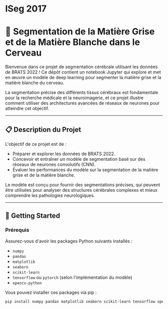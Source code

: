 # ISeg 2017

# 🧠 Segmentation de la Matière Grise et de la Matière Blanche dans le Cerveau

Bienvenue dans ce projet de segmentation cérébrale utilisant les données de BRATS 2022 ! Ce dépôt contient un notebook Jupyter qui explore et met en œuvre un modèle de deep learning pour segmenter la matière grise et la matière blanche du cerveau. 

La segmentation précise des différents tissus cérébraux est fondamentale pour la recherche médicale et la neuroimagerie, et ce projet illustre comment utiliser des architectures avancées de réseaux de neurones pour atteindre cet objectif.

---

## 📋 Description du Projet

L'objectif de ce projet est de :
- Préparer et explorer les données de BRATS 2022.
- Concevoir et entraîner un modèle de segmentation basé sur des réseaux de neurones convolutifs (CNN).
- Évaluer les performances du modèle sur la segmentation de la matière grise et de la matière blanche.

Le modèle est conçu pour fournir des segmentations précises, qui peuvent être utilisées pour analyser des structures cérébrales complexes et mieux comprendre les pathologies neurologiques.

---

## 🚀 Getting Started

### Prérequis

Assurez-vous d'avoir les packages Python suivants installés :
- `numpy`
- `pandas`
- `matplotlib`
- `seaborn`
- `scikit-learn`
- `tensorflow` ou `pytorch` (selon l'implémentation du modèle)
- `opencv-python`

Vous pouvez installer ces packages via pip :
```bash
pip install numpy pandas matplotlib seaborn scikit-learn tensorflow opencv-python nibabel scikit-image keras
